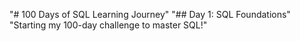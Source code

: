 "# 100 Days of SQL Learning Journey" 
"## Day 1: SQL Foundations" 
"Starting my 100-day challenge to master SQL!" 
